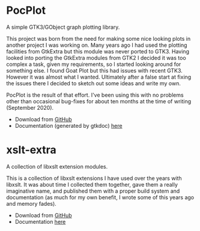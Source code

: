 # PocPlot

A simple GTK3/GObject graph plotting library.

This project was born from the need for making some nice looking plots in
another project I was working on.  Many years ago I had used the plotting
facilities from GtkExtra but this module was never ported to GTK3.  Having
looked into porting the GtkExtra modules from GTK2 I decided it was too complex
a task, given my requirements, so I started looking around for something else.
I found Goat Plot but this had issues with recent GTK3. However it was almost
what I wanted. Ultimately after a false start at fixing the issues there I
decided to sketch out some ideas and write my own.

PocPlot is the result of that effort. I've been using this with no problems
other than occasional bug-fixes for about ten months at the time of writing
(September 2020).

* Download from [GitHub](https://github.com/iarthair/pocplot)
* Documentation (generated by gtkdoc) [here](pocplot/html/index.html)

# xslt-extra

A collection of libxslt extension modules.

This is a collection of libxslt extensions I have used over the years with
libxslt.  It was about time I collected them together, gave them a really
imaginative name, and published them with a proper build system and
documentation (as much for my own benefit, I wrote some of this years ago and
memory fades).

* Download from [GitHub](https://github.com/iarthair/xslt-extra)
* Documentation [here](https://iarthair.github.io/xslt-extra/index.html)
